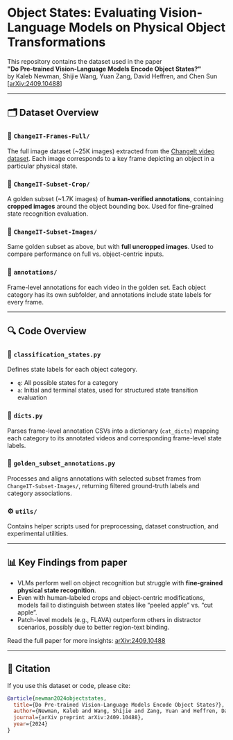 # Object States: Evaluating Vision-Language Models on Physical Object Transformations

This repository contains the dataset used in the paper  
**"Do Pre-trained Vision-Language Models Encode Object States?"**  
by Kaleb Newman, Shijie Wang, Yuan Zang, David Heffren, and Chen Sun  
[[arXiv:2409.10488](https://arxiv.org/abs/2409.10488)]

---

## 🗂️ Dataset Overview

### 🔹 `ChangeIT-Frames-Full/`
The full image dataset (~25K images) extracted from the [ChangeIt video dataset](https://arxiv.org/abs/2206.12449). Each image corresponds to a key frame depicting an object in a particular physical state.

### 🔹 `ChangeIT-Subset-Crop/`
A golden subset (~1.7K images) of **human-verified annotations**, containing **cropped images** around the object bounding box. Used for fine-grained state recognition evaluation.

### 🔹 `ChangeIT-Subset-Images/`
Same golden subset as above, but with **full uncropped images**. Used to compare performance on full vs. object-centric inputs.

### 🔹 `annotations/`
Frame-level annotations for each video in the golden set. Each object category has its own subfolder, and annotations include state labels for every frame.

---

## 🔍 Code Overview

### 🧠 `classification_states.py`
Defines state labels for each object category.  
- `q`: All possible states for a category  
- `a`: Initial and terminal states, used for structured state transition evaluation

### 🧮 `dicts.py`
Parses frame-level annotation CSVs into a dictionary (`cat_dicts`) mapping each category to its annotated videos and corresponding frame-level state labels.

### 🧾 `golden_subset_annotations.py`
Processes and aligns annotations with selected subset frames from `ChangeIT-Subset-Images/`, returning filtered ground-truth labels and category associations.

### ⚙️ `utils/`
Contains helper scripts used for preprocessing, dataset construction, and experimental utilities.

---

## 📊 Key Findings from paper

- VLMs perform well on object recognition but struggle with **fine-grained physical state recognition**.
- Even with human-labeled crops and object-centric modifications, models fail to distinguish between states like “peeled apple” vs. “cut apple”.
- Patch-level models (e.g., FLAVA) outperform others in distractor scenarios, possibly due to better region-text binding.

Read the full paper for more insights: [arXiv:2409.10488](https://arxiv.org/abs/2409.10488)

---


## 🧠 Citation

If you use this dataset or code, please cite:

```bibtex
@article{newman2024objectstates,
  title={Do Pre-trained Vision-Language Models Encode Object States?},
  author={Newman, Kaleb and Wang, Shijie and Zang, Yuan and Heffren, David and Sun, Chen},
  journal={arXiv preprint arXiv:2409.10488},
  year={2024}
}
